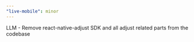 ```yaml
---
"live-mobile": minor
---
```


LLM - Remove react-native-adjust SDK and all adjust related parts from the codebase
